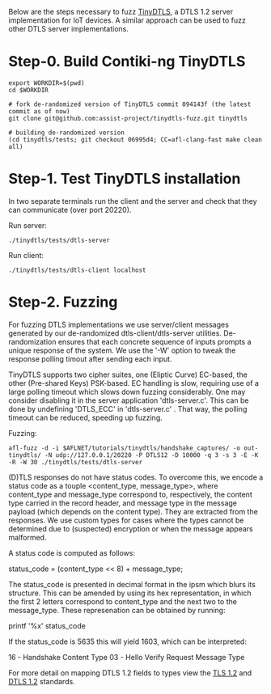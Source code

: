 Below are the steps necessary to fuzz [TinyDTLS], a DTLS 1.2 server implementation for IoT devices.
A similar approach can be used to fuzz other DTLS server implementations.

# Step-0. Build Contiki-ng TinyDTLS
  
    export WORKDIR=$(pwd)
    cd $WORKDIR
    
    # fork de-randomized version of TinyDTLS commit 094143f (the latest commit as of now)
    git clone git@github.com:assist-project/tinydtls-fuzz.git tinydtls
    
    # building de-randomized version 
    (cd tinydtls/tests; git checkout 06995d4; CC=afl-clang-fast make clean all)
    
# Step-1. Test TinyDTLS installation
In two separate terminals run the client and the server and check that they can communicate (over port 20220).

Run server:

    ./tinydtls/tests/dtls-server
    
Run client:
    
    ./tinydtls/tests/dtls-client localhost

# Step-2. Fuzzing
For fuzzing DTLS implementations we use server/client messages generated by our de-randomized dtls-client/dtls-server utilities. 
De-randomization ensures that each concrete sequence of inputs prompts a unique response of the system.
We use the '-W' option to tweak the response polling timout after sending each input. 

TinyDTLS supports two cipher suites, one (Eliptic Curve) EC-based, the other (Pre-shared Keys) PSK-based. 
EC handling is slow, requiring use of a large polling timeout which slows down fuzzing considerably.
One may consider disabling it in the server application 'dtls-server.c'.
This can be done by undefining 'DTLS_ECC' in 'dtls-server.c' .
That way, the polling timeout can be reduced, speeding up fuzzing.

Fuzzing:

    afl-fuzz -d -i $AFLNET/tutorials/tinydtls/handshake_captures/ -o out-tinydtls/ -N udp://127.0.0.1/20220 -P DTLS12 -D 10000 -q 3 -s 3 -E -K -R -W 30 ./tinydtls/tests/dtls-server

(D)TLS responses do not have status codes. 
To overcome this, we encode a status code as a touple <content_type, message_type>, where content_type and message_type correspond to, respectively, the content type carried in the record header, and message type in the message payload (which depends on the content type).
They are extracted from the responses.
We use custom types for cases where the types cannot be determined due to (suspected) encryption or when the message appears malformed.

A status code is computed as follows:

  status_code = (content_type << 8) + message_type;

The status_code is presented in decimal format in the ipsm which blurs its structure.
This can be amended by using its hex representation, in which the first 2 letters correspond to content_type and the next two to the message_type.
These represenation can be obtained by running:

  printf '%x' status_code

If the status_code is 5635 this will yield 1603, which can be interpreted:

  16 - Handshake Content Type
  03 - Hello Verify Request Message Type

For more detail on mapping DTLS 1.2 fields to types view the [TLS 1.2] and [DTLS 1.2] standards.


[TinyDTLS]:https://github.com/contiki-ng/tinydtls
[TLS 1.2]:https://tools.ietf.org/html/rfc5246
[DTLS 1.2]:https://tools.ietf.org/html/rfc6347
